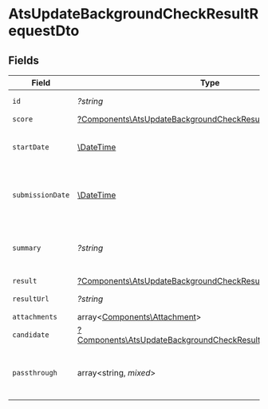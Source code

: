 # AtsUpdateBackgroundCheckResultRequestDto


## Fields

| Field                                                                                                                                         | Type                                                                                                                                          | Required                                                                                                                                      | Description                                                                                                                                   | Example                                                                                                                                       |
| --------------------------------------------------------------------------------------------------------------------------------------------- | --------------------------------------------------------------------------------------------------------------------------------------------- | --------------------------------------------------------------------------------------------------------------------------------------------- | --------------------------------------------------------------------------------------------------------------------------------------------- | --------------------------------------------------------------------------------------------------------------------------------------------- |
| `id`                                                                                                                                          | *?string*                                                                                                                                     | :heavy_minus_sign:                                                                                                                            | Unique identifier                                                                                                                             | 8187e5da-dc77-475e-9949-af0f1fa4e4e3                                                                                                          |
| `score`                                                                                                                                       | [?Components\AtsUpdateBackgroundCheckResultRequestDtoScore](../../Models/Components/AtsUpdateBackgroundCheckResultRequestDtoScore.md)         | :heavy_minus_sign:                                                                                                                            | N/A                                                                                                                                           |                                                                                                                                               |
| `startDate`                                                                                                                                   | [\DateTime](https://www.php.net/manual/en/class.datetime.php)                                                                                 | :heavy_minus_sign:                                                                                                                            | The start date of the candidate test                                                                                                          | 2021-01-01T01:01:01.000Z                                                                                                                      |
| `submissionDate`                                                                                                                              | [\DateTime](https://www.php.net/manual/en/class.datetime.php)                                                                                 | :heavy_minus_sign:                                                                                                                            | The submission date of the candidate test                                                                                                     | 2021-01-01T01:01:01.000Z                                                                                                                      |
| `summary`                                                                                                                                     | *?string*                                                                                                                                     | :heavy_minus_sign:                                                                                                                            | The summary about the result of the test                                                                                                      | Test is passed                                                                                                                                |
| `result`                                                                                                                                      | [?Components\AtsUpdateBackgroundCheckResultRequestDtoResult](../../Models/Components/AtsUpdateBackgroundCheckResultRequestDtoResult.md)       | :heavy_minus_sign:                                                                                                                            | N/A                                                                                                                                           |                                                                                                                                               |
| `resultUrl`                                                                                                                                   | *?string*                                                                                                                                     | :heavy_minus_sign:                                                                                                                            | The test`s result url                                                                                                                         | https://exmaple.com/result?id=xyz                                                                                                             |
| `attachments`                                                                                                                                 | array<[Components\Attachment](../../Models/Components/Attachment.md)>                                                                         | :heavy_minus_sign:                                                                                                                            | N/A                                                                                                                                           |                                                                                                                                               |
| `candidate`                                                                                                                                   | [?Components\AtsUpdateBackgroundCheckResultRequestDtoCandidate](../../Models/Components/AtsUpdateBackgroundCheckResultRequestDtoCandidate.md) | :heavy_minus_sign:                                                                                                                            | N/A                                                                                                                                           |                                                                                                                                               |
| `passthrough`                                                                                                                                 | array<string, *mixed*>                                                                                                                        | :heavy_minus_sign:                                                                                                                            | Value to pass through to the provider                                                                                                         | {<br/>"other_known_names": "John Doe"<br/>}                                                                                                   |